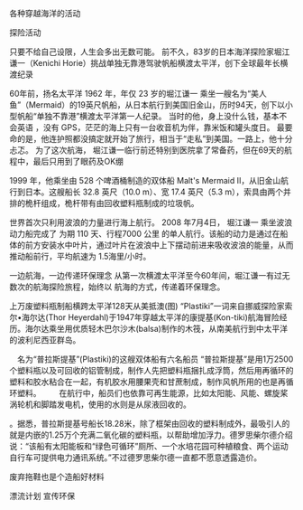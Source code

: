 各种穿越海洋的活动


探险活动

只要不给自己设限，人生会多出无数可能。
前不久，83岁的日本海洋探险家堀江谦一（Kenichi Horie）挑战单独无靠港驾驶帆船横渡太平洋，创下全球最年长横渡纪录

60年前，扬名太平洋
1962 年，年仅 23 岁的堀江谦一 乘坐一艘名为“美人鱼”（Mermaid）的19英尺帆船，从日本航行到美国旧金山，历时94天，创下以小型帆船“单独不靠港”横渡太平洋第一人纪录。 
当时的他，身上没什么钱，基本不会英语 ，没有 GPS，茫茫的海上只有一台收音机为伴，靠米饭和罐头度日。 
最要命的是，他连护照都没搞定就开始了旅行，相当于“走私”到美国。一路上，他十分忐忑。
为了这次航海， 堀江谦一临行前还特别到医院拿了常备药，但在69天的航程中，最后只用到了眼药及OK绷

1999 年，他乘坐由 528 个啤酒桶制造的双体船 Malt's Mermaid II，从旧金山航行到日本。这艘船长 32.8 英尺（10.0 m）、宽 17.4 英尺（5.3 m），索具由两个并排的桅杆组成，桅杆带有由回收塑料瓶制成的垃圾帆。



世界首次只利用波浪的力量进行海上航行。
2008 年7月4日， 堀江谦一 乘坐波浪动力船完成了 为期 110 天、行程7000 公里 的单人航行。该船的动力是通过在船体的前方安装水中叶片，通过叶片在波浪中上下摆动前进来吸收波浪的能量，从而推动船前行，平均航速为 1.5海里/小时。 

一边航海，一边传递环保理念
从第一次横渡太平洋至今60年间，堀江谦一有过无数次的航海探险旅程，始终以 航海的方式，传递着环保理念。 


上万废塑料瓶制船横跨太平洋128天从美抵澳(图)
“Plastiki”一词来自挪威探险家索尔•海尔达(Thor Heyerdahl)于1947年穿越太平洋的康提基(Kon-tiki)航海冒险经历。海尔达乘坐用优质轻木巴尔沙木(balsa)制作的木筏，从南美航行到中太平洋的波利尼西亚群岛。


　名为“普拉斯提基”(Plastiki)的这艘双体船有六名船员
“普拉斯提基”是用1万2500个塑料瓶以及可回收的铝管制成，制作人先把塑料瓶捆扎成浮筒，然后用再循环的塑料和胶水粘合在一起，有机胶水用腰果壳和甘蔗制成，制作风帆所用的也是再循环塑料。
　　在航行中，船员们也依靠可再生能源，比如太阳能、风能、螺旋桨涡轮机和脚踏发电机，使用的水则是从尿液回收的。 


。据悉，普拉斯提基号船长18.28米，除了框架由回收的塑料制成外，最吸引人的就是内嵌的1.25万个充满二氧化碳的塑料瓶，以帮助增加浮力。德罗思柴尔德介绍说：“该船有太阳能板和“绿色可循环”厕所、一个水培花园可种植粮食、两个运动自行车可提供电力通讯系统。”不过德罗思柴尔德一直都不愿意透露造价。


废弃拖鞋也是个造船好材料

漂流计划  宣传环保



